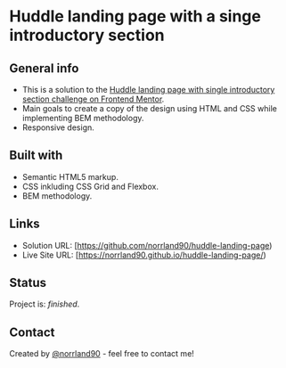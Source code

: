 # Huddle landing page with a singe introductory section

## General info
- This is a solution to the [Huddle landing page with single introductory section challenge on Frontend Mentor](https://www.frontendmentor.io/challenges/huddle-landing-page-with-a-single-introductory-section-B_2Wvxgi0). 
- Main goals to create a copy of the design using HTML and CSS while implementing BEM methodology.
- Responsive design.

## Built with
- Semantic HTML5 markup.
- CSS inkluding CSS Grid and Flexbox.
- BEM methodology.

## Links
- Solution URL: [https://github.com/norrland90/huddle-landing-page)
- Live Site URL: [https://norrland90.github.io/huddle-landing-page/)

## Status
Project is: _finished_.

## Contact
Created by [@norrland90](https://github.com/norrland90) - feel free to contact me!